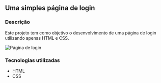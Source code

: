 ## Uma simples página de login

### Descrição


Este projeto tem como objetivo o desenvolvimento de uma página de login utilizando apenas HTML e CSS.

![Página de login](https://github.com/user-attachments/assets/b7107c04-fac9-4940-a065-d1921a2b749f)

### Tecnologias utilizadas

* HTML
* CSS
